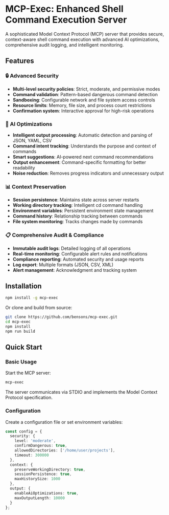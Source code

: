 # MCP-Exec: Enhanced Shell Command Execution Server

A sophisticated Model Context Protocol (MCP) server that provides secure, context-aware shell command execution with advanced AI optimizations, comprehensive audit logging, and intelligent monitoring.

## Features

### 🔒 Advanced Security
- **Multi-level security policies**: Strict, moderate, and permissive modes
- **Command validation**: Pattern-based dangerous command detection
- **Sandboxing**: Configurable network and file system access controls
- **Resource limits**: Memory, file size, and process count restrictions
- **Confirmation system**: Interactive approval for high-risk operations

### 🧠 AI Optimizations
- **Intelligent output processing**: Automatic detection and parsing of JSON, YAML, CSV
- **Command intent tracking**: Understands the purpose and context of commands
- **Smart suggestions**: AI-powered next command recommendations
- **Output enhancement**: Command-specific formatting for better readability
- **Noise reduction**: Removes progress indicators and unnecessary output

### 📊 Context Preservation
- **Session persistence**: Maintains state across server restarts
- **Working directory tracking**: Intelligent cd command handling
- **Environment variables**: Persistent environment state management
- **Command history**: Relationship tracking between commands
- **File system monitoring**: Tracks changes made by commands

### 📋 Comprehensive Audit & Compliance
- **Immutable audit logs**: Detailed logging of all operations
- **Real-time monitoring**: Configurable alert rules and notifications
- **Compliance reporting**: Automated security and usage reports
- **Log export**: Multiple formats (JSON, CSV, XML)
- **Alert management**: Acknowledgment and tracking system

## Installation

```bash
npm install -g mcp-exec
```

Or clone and build from source:

```bash
git clone https://github.com/bensons/mcp-exec.git
cd mcp-exec
npm install
npm run build
```

## Quick Start

### Basic Usage

Start the MCP server:

```bash
mcp-exec
```

The server communicates via STDIO and implements the Model Context Protocol specification.

### Configuration

Create a configuration file or set environment variables:

```typescript
const config = {
  security: {
    level: 'moderate',
    confirmDangerous: true,
    allowedDirectories: ['/home/user/projects'],
    timeout: 300000
  },
  context: {
    preserveWorkingDirectory: true,
    sessionPersistence: true,
    maxHistorySize: 1000
  },
  output: {
    enableAiOptimizations: true,
    maxOutputLength: 10000
  }
};
```